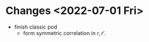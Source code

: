 

# Changes <span class="timestamp-wrapper"><span class="timestamp">&lt;2022-07-01 Fri&gt;</span></span>

-   finish classic pod
    -   form symmetric correlation in $r,r'$.

